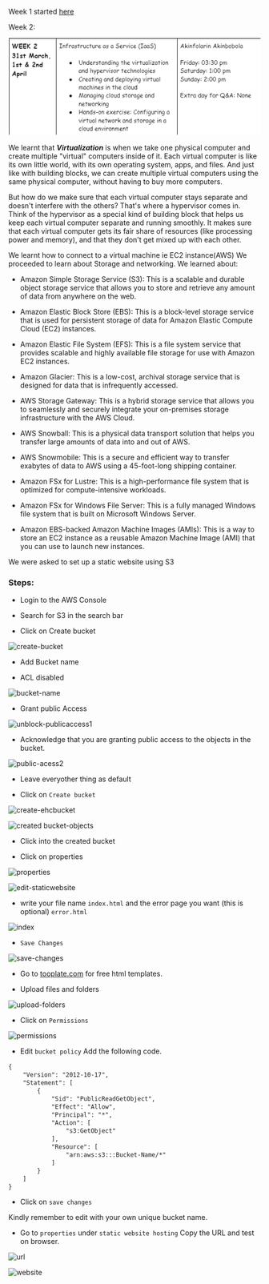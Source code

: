 Week 1 started [here](https://jobina.hashnode.dev/technical-bootcamp-30)

Week 2:

![Timetable](./images/week2-timetable.png)

We learnt that ***Virtualization*** is when we take one physical computer and create multiple "virtual" computers inside of it. Each virtual computer is like its own little world, with its own operating system, apps, and files. And just like with building blocks, we can create multiple virtual computers using the same physical computer, without having to buy more computers.

But how do we make sure that each virtual computer stays separate and doesn't interfere with the others? That's where a hypervisor comes in. Think of the hypervisor as a special kind of building block that helps us keep each virtual computer separate and running smoothly. It makes sure that each virtual computer gets its fair share of resources (like processing power and memory), and that they don't get mixed up with each other.

We learnt how to connect to a virtual machine ie EC2 instance(AWS)
We proceeded to learn about Storage and networking. We learned about:

- Amazon Simple Storage Service (S3): This is a scalable and durable object storage service that allows you to store and retrieve any amount of data from anywhere on the web.

- Amazon Elastic Block Store (EBS): This is a block-level storage service that is used for persistent storage of data for Amazon Elastic Compute Cloud (EC2) instances.

- Amazon Elastic File System (EFS): This is a file system service that provides scalable and highly available file storage for use with Amazon EC2 instances.

- Amazon Glacier: This is a low-cost, archival storage service that is designed for data that is infrequently accessed.

- AWS Storage Gateway: This is a hybrid storage service that allows you to seamlessly and securely integrate your on-premises storage infrastructure with the AWS Cloud.

- AWS Snowball: This is a physical data transport solution that helps you transfer large amounts of data into and out of AWS.

- AWS Snowmobile: This is a secure and efficient way to transfer exabytes of data to AWS using a 45-foot-long shipping container.

- Amazon FSx for Lustre: This is a high-performance file system that is optimized for compute-intensive workloads.

- Amazon FSx for Windows File Server: This is a fully managed Windows file system that is built on Microsoft Windows Server.

- Amazon EBS-backed Amazon Machine Images (AMIs): This is a way to store an EC2 instance as a reusable Amazon Machine Image (AMI) that you can use to launch new instances.

We were asked to set up a static website using S3

### Steps:

- Login to the AWS Console

- Search for S3 in the search bar

- Click on Create bucket

![create-bucket](https://user-images.githubusercontent.com/113374279/229351178-3ca50ef5-207b-4741-85ed-83a5b6883f71.png)

- Add Bucket name

- ACL disabled 

![bucket-name](https://user-images.githubusercontent.com/113374279/229351375-8c902adb-a9af-477c-9e16-27ec000b41e7.png)

- Grant public Access

![unblock-publicaccess1](https://user-images.githubusercontent.com/113374279/229351659-e29b3a9c-43e2-4946-81e3-302a1d2eb5e2.png)

- Acknowledge that you are granting public access to the objects in the bucket.

![public-acess2](https://user-images.githubusercontent.com/113374279/229352167-3eda4379-79b7-4198-9d20-2ee83f755571.png)

- Leave everyother thing as default 

- Click on `Create bucket`

![create-ehcbucket](https://user-images.githubusercontent.com/113374279/229352235-f8566ae1-3781-42cf-ae6b-1b3b0f04ec9b.png)

![created bucket-objects](https://user-images.githubusercontent.com/113374279/229352338-38c4db11-d809-4b51-ba7b-1c4a8078facd.png)

- Click into the created bucket

- Click on properties
 
 ![properties](https://user-images.githubusercontent.com/113374279/229374329-21a455c6-ef3a-4a4b-abb5-9cd9bdcbbdbe.png)


![edit-staticwebsite](https://user-images.githubusercontent.com/113374279/229374292-69253071-27ed-40a6-87f3-6db94fd0f07f.png)

- write your file name `index.html` and the error page you want (this is optional) `error.html`

![index](https://user-images.githubusercontent.com/113374279/229375034-a1672a38-43e0-4c01-a68c-dc7764c79554.png)


- `Save Changes`

![save-changes](https://user-images.githubusercontent.com/113374279/229374513-a5b3e86e-39ae-4213-89ce-e34e13ac5e40.png)
 
- Go to [tooplate.com](http://tooplate.com/) for free html templates.

- Upload files and folders

![upload-folders](https://user-images.githubusercontent.com/113374279/229352634-53d21598-a6f5-4685-b7d7-868da2962a8f.png)

- Click on `Permissions`

![permissions](https://user-images.githubusercontent.com/113374279/229352773-49dbd15b-dc29-4e8d-b096-c9745660b578.png)

- Edit `bucket policy` Add the following code.

```
{
    "Version": "2012-10-17",
    "Statement": [
        {
            "Sid": "PublicReadGetObject",
            "Effect": "Allow",
            "Principal": "*",
            "Action": [
                "s3:GetObject"
            ],
            "Resource": [
                "arn:aws:s3:::Bucket-Name/*"
            ]
        }
    ]
}

```
- Click on `save changes`

Kindly remember to edit with your own unique bucket name.

- Go to `properties` under `static website hosting`  Copy the URL and test on browser.

![url](https://user-images.githubusercontent.com/113374279/229353698-c90d7a88-c865-4218-9f24-69d5b71fa0d1.png)

![website](https://user-images.githubusercontent.com/113374279/229353743-0289c798-fe85-4d2b-a25b-1053f78b5814.png)





























